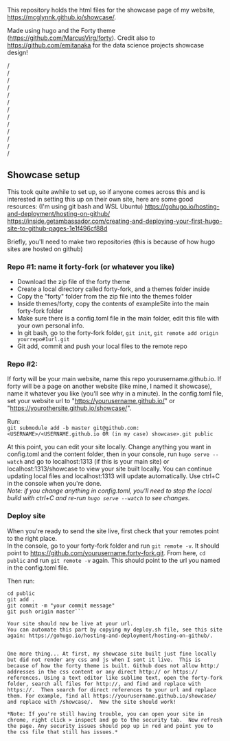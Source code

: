 This repository holds the html files for the showcase page of my website, https://mcglynnk.github.io/showcase/.    
      
Made using hugo and the Forty theme (https://github.com/MarcusVirg/forty). Credit also to https://github.com/emitanaka for the 
data science projects showcase design!     


/    
/   
/    
/    
/   
/   
/   
/   
/   
/   
/   
/   
/   

## Showcase setup
This took quite awhile to set up, so if anyone comes across this and is interested in setting this up on their own site, here are some
good resources:
(I'm using git bash and WSL Ubuntu)
https://gohugo.io/hosting-and-deployment/hosting-on-github/     
https://inside.getambassador.com/creating-and-deploying-your-first-hugo-site-to-github-pages-1e1f496cf88d    
      
      
Briefly, you'll need to make two repositories (this is because of how hugo sites are hosted on github)     
### Repo #1: name it forty-fork (or whatever you like)      
  - Download the zip file of the forty theme
  - Create a local directory called forty-fork, and a themes folder inside
  - Copy the "forty" folder from the zip file into the themes folder
  - Inside themes/forty, copy the contents of exampleSite into the main forty-fork folder
  - Make sure there is a config.toml file in the main folder, edit this file with your own personal info.
  - In git bash, go to the forty-fork folder, ```git init```, ```git remote add origin yourrepo#1url.git```
  - Git add, commit and push your local files to the remote repo

### Repo #2: 
If forty will be your main website, name this repo yourusername.github.io.  If forty will be a page on another website (like  mine, I named it showcase), name it whatever you like (you'll see why in a minute).  In the config.toml file, set your website url to "https://yourusername.github.io/" or "https://yourothersite.github.io/showcase/".

Run:   
```git submodule add -b master git@github.com:<USERNAME>/<USERNAME.github.io OR (in my case) showcase>.git public```   
    
At this point, you can edit your site locally. Change anything you want in config.toml and the content folder, then in your console, run ```hugo serve --watch``` and go to localhost:1313 (if this is your main site) or localhost:1313/showcase to view your site built locally. You can continue updating local files and localhost:1313 will update automatically. Use ctrl+C in the console when you're done.   
*Note: if you change anything in config.toml, you'll need to stop the local build with ctrl+C and re-run ```hugo serve --watch``` to see changes.*    

### Deploy site
When you're ready to send the site live, first check that your remotes point to the right place.      
In the console, go to your forty-fork folder and run ```git remote -v```. It should point to  https://github.com/yourusername.forty-fork.git.
From here, ```cd public``` and run ```git remote -v``` again.  This should point to the url you named in the config.toml file.

Then run:   
```hugo    
cd public    
git add .    
git commit -m "your commit message"    
git push origin master```     
      
Your site should now be live at your url.    
You can automate this part by copying my deploy.sh file, see this site again: https://gohugo.io/hosting-and-deployment/hosting-on-github/.
    
    
One more thing... At first, my showcase site built just fine locally but did not render any css and js when I sent it live.  This is because of how the forty theme is built. Github does not allow http:/ addresses in the css content or any direct http:// or https:// references. Using a text editor like sublime text, open the forty-fork folder, search all files for http://, and find and replace with https://.  Then search for direct references to your url and replace them. For example, find all https://yourusername.github.io/showcase/ and replace with /showcase/.  Now the site should work!      
      
*Note: If you're still having trouble, you can open your site in chrome, right click > inspect and go to the security tab.  Now refresh the page. Any security issues should pop up in red and point you to the css file that still has issues.*     



